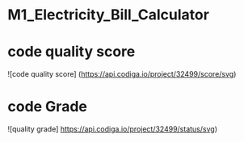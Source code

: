 # M1_Electricity_Bill_Calculator
# code quality score
![code quality score] (https://api.codiga.io/project/32499/score/svg)

# code Grade
![quality grade] https://api.codiga.io/project/32499/status/svg)
